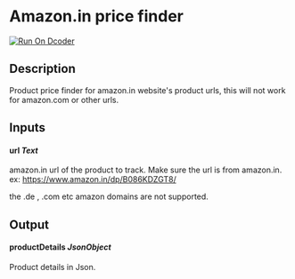 # Amazon.in price finder

[![Run On Dcoder](https://static-content.dcoder.tech/dcoder-assets/run-on-dcoder.svg)](https://code.dcoder.tech/feed/block/6192d47533bbc54988e0d75f)

## Description

Product price finder for amazon.in website's product urls, this will not work for amazon.com or other urls.

## Inputs

#### **url** _Text_

amazon.in url of the product to track. Make sure the url is from amazon.in. ex: https://www.amazon.in/dp/B086KDZGT8/

the .de , .com etc amazon domains are not supported.

## Output

#### **productDetails** _JsonObject_

Product details in Json.
